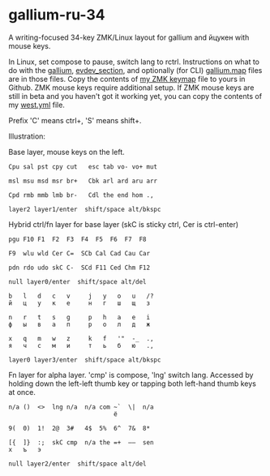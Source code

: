 # gallium-ru-34
A writing-focused 34-key ZMK/Linux layout for gallium and йцукен with mouse keys.

In Linux, set compose to pause, switch lang to rctrl.
Instructions on what to do with the [gallium](https://github.com/stozi/galliumv2-ru-34/blob/main/gallium), [evdev_section](https://github.com/stozi/gallium-ru-34/blob/main/evdev_section.xml), and optionally (for CLI) [gallium.map](https://github.com/stozi/gallium-ru-34/blob/main/gallium.map) files are in those files. Copy the contents of [my ZMK keymap](https://github.com/stozi/zmk-config/blob/master/config/a_dux.keymap) file to yours in Github. ZMK mouse keys require additional setup. If ZMK mouse keys are still in beta and you haven't got it working yet, you can copy the contents of my [west.yml](https://github.com/stozi/zmk-config/blob/master/config/west.yml) file.


Prefix 'C' means ctrl+, 'S' means shift+.

Illustration:

Base layer, mouse keys on the left.

```
Cpu sal pst cpy cut   esc tab vo- vo+ mut

msl msu msd msr br+   Cbk arl ard aru arr

Cpd rmb mmb lmb br-   Cdl the end hom .,

layer2 layer1/enter  shift/space alt/bkspc   
```               

Hybrid ctrl/fn layer for base layer (skC is sticky ctrl, Cer is ctrl-enter)

```
pgu F10 F1  F2  F3  F4  F5  F6  F7  F8

F9  wlu wld Cer C=  SCb Cal Cad Cau Car

pdn rdo udo skC C-  SCd F11 Ced Chm F12

null layer0/enter  shift/space alt/del   
```

```
b   l   d   c   v     j   y   o   u   /?
й   ц   у   к   е     н   г   ш   щ   з

n   r   t   s   g     p   h   a   e   i
ф   ы   в   а   п     р   о   л   д   ж

x   q   m   w   z     k   f   '"  -_  .,
я   ч   с   м   и     т   ь   б   ю   .,

layer0 layer3/enter  shift/space alt/bkspc
```

Fn layer for alpha layer. 'cmp' is compose, 'lng' switch lang. Accessed by holding down the left-left thumb key or tapping both left-hand thumb keys at once.

```
n/a ()  <>  lng n/a  n/a com ~`  \|  n/a
                             ё

9(  0)  1!  2@  3#   4$  5%  6^  7&  8*

[{  ]}  :;  skC cmp  n/a the =+  –—  sen
х   ъ   э

null layer2/enter  shift/space alt/del
```
